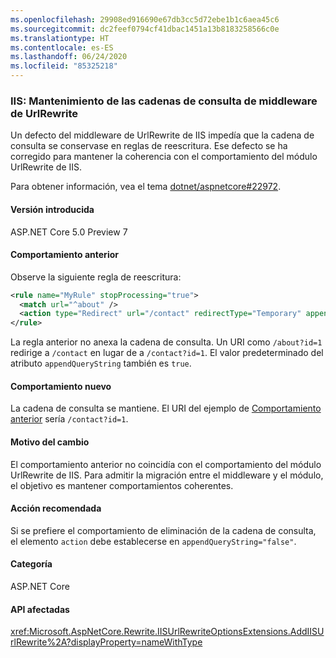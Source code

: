 ```yaml
---
ms.openlocfilehash: 29908ed916690e67db3cc5d72ebe1b1c6aea45c6
ms.sourcegitcommit: dc2feef0794cf41dbac1451a13b8183258566c0e
ms.translationtype: HT
ms.contentlocale: es-ES
ms.lasthandoff: 06/24/2020
ms.locfileid: "85325218"
---
```

### <a name="iis-urlrewrite-middleware-query-strings-are-preserved"></a>IIS: Mantenimiento de las cadenas de consulta de middleware de UrlRewrite

Un defecto del middleware de UrlRewrite de IIS impedía que la cadena de consulta se conservase en reglas de reescritura. Ese defecto se ha corregido para mantener la coherencia con el comportamiento del módulo UrlRewrite de IIS.

Para obtener información, vea el tema [dotnet/aspnetcore#22972](https://github.com/dotnet/aspnetcore/issues/22972).

#### <a name="version-introduced"></a>Versión introducida

ASP.NET Core 5.0 Preview 7

#### <a name="old-behavior"></a>Comportamiento anterior

Observe la siguiente regla de reescritura:

```xml
<rule name="MyRule" stopProcessing="true">
  <match url="^about" />
  <action type="Redirect" url="/contact" redirectType="Temporary" appendQueryString="true" />
</rule>
```

La regla anterior no anexa la cadena de consulta. Un URI como `/about?id=1` redirige a `/contact` en lugar de a `/contact?id=1`. El valor predeterminado del atributo `appendQueryString` también es `true`.

#### <a name="new-behavior"></a>Comportamiento nuevo

La cadena de consulta se mantiene. El URI del ejemplo de [Comportamiento anterior](#old-behavior) sería `/contact?id=1`.

#### <a name="reason-for-change"></a>Motivo del cambio

El comportamiento anterior no coincidía con el comportamiento del módulo UrlRewrite de IIS. Para admitir la migración entre el middleware y el módulo, el objetivo es mantener comportamientos coherentes.

#### <a name="recommended-action"></a>Acción recomendada

Si se prefiere el comportamiento de eliminación de la cadena de consulta, el elemento `action` debe establecerse en `appendQueryString="false"`.

#### <a name="category"></a>Categoría

ASP.NET Core

#### <a name="affected-apis"></a>API afectadas

<xref:Microsoft.AspNetCore.Rewrite.IISUrlRewriteOptionsExtensions.AddIISUrlRewrite%2A?displayProperty=nameWithType>

<!--

#### Affected APIs

`Overload:Microsoft.AspNetCore.Rewrite.IISUrlRewriteOptionsExtensions.AddIISUrlRewrite`

-->
